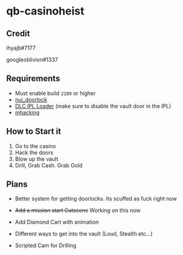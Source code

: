 # qb-casinoheist

## Credit

ihyajb#7177

googleoblivion#1337

 ## Requirements
 
* Must enable build `2189` or higher
 * [nui_doorlock](https://github.com/BerkieBb/nui_doorlock)
 * [DLC IPL Loader](https://forum.cfx.re/t/cayo-perico-casino-dlc-ipl-loader/2099391) (make sure to disable the vault door in the IPL)
 * [mhacking](https://forum.cfx.re/t/release-simple-hacking-minigame/62095)

 ## How to Start it
 1. Go to the casino
 2. Hack the doors
 3. Blow up the vault
 4. Drill, Grab Cash. Grab Gold

## Plans

* Better system for getting doorlocks. Its scuffed as fuck right now

* ~~Add a mission start Cutscene~~ Working on this now

* Add Diamond Cart with animation

* Different ways to get into the vault (Loud, Stealth etc...)

* Scripted Cam for Drilling
